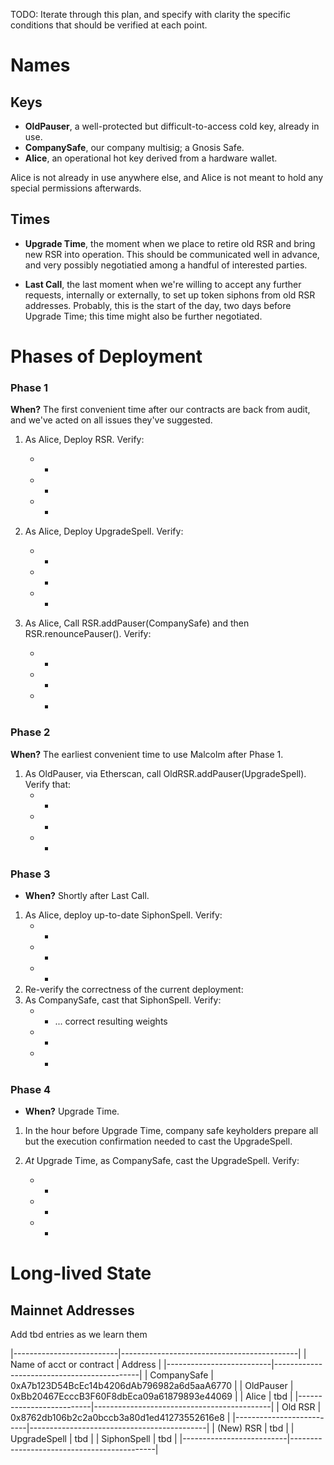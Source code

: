 


TODO: Iterate through this plan, and specify with clarity the specific conditions that should be verified at each point.

# Names 

## Keys

- **OldPauser**, a well-protected but difficult-to-access cold key, already in use.
- **CompanySafe**, our company multisig; a Gnosis Safe.
- **Alice**, an operational hot key derived from a hardware wallet.

Alice is not already in use anywhere else, and Alice is not meant to hold any special permissions afterwards.

## Times

- **Upgrade Time**, the moment when we place to retire old RSR and bring new RSR into operation. This should be communicated well in advance, and very possibly negotiatied among a handful of interested parties.

- **Last Call**, the last moment when we're willing to accept any further requests, internally or externally, to set up token siphons from old RSR addresses. Probably, this is the start of the day, two days before Upgrade Time; this time might also be further negotiated.

# Phases of Deployment
### Phase 1
**When?** The first convenient time after our contracts are back from audit, and we've acted on all issues they've suggested.

1. As Alice, Deploy RSR. Verify:
   * -
   * - 
   * -
    
2. As Alice, Deploy UpgradeSpell. Verify:
   * -
   * -
   * - 
3. As Alice, Call RSR.addPauser(CompanySafe) and then RSR.renouncePauser(). Verify:
   * -
   * -
   * -
    
### Phase 2
**When?**  The earliest convenient time to use Malcolm after Phase 1.

1. As OldPauser, via Etherscan, call OldRSR.addPauser(UpgradeSpell). Verify that:
   * -
   * - 
   * -
    
### Phase 3
- **When?** Shortly after Last Call.

1. As Alice, deploy up-to-date SiphonSpell. Verify:
   * - 
   * - 
   * - 
2. Re-verify the correctness of the current deployment:
3. As CompanySafe, cast that SiphonSpell. Verify:
   * - ... correct resulting weights
   * - 
   * - 

### Phase 4
- **When?** Upgrade Time.

1. In the hour before Upgrade Time, company safe keyholders prepare all but the execution confirmation needed to cast the UpgradeSpell.

2. _At_ Upgrade Time, as CompanySafe, cast the UpgradeSpell. Verify:
   * -
   * -
   * -

# Long-lived State

## Mainnet Addresses 

Add tbd entries as we learn them

|--------------------------|--------------------------------------------|
| Name of acct or contract | Address                                    |
|--------------------------|--------------------------------------------|
| CompanySafe              | 0xA7b123D54BcEc14b4206dAb796982a6d5aaA6770 |
| OldPauser                | 0xBb20467EcccB3F60F8dbEca09a61879893e44069 |
| Alice                    | tbd                                        |
|--------------------------|--------------------------------------------|
| Old RSR                  | 0x8762db106b2c2a0bccb3a80d1ed41273552616e8 |
|--------------------------|--------------------------------------------|
| (New) RSR                | tbd                                        |
| UpgradeSpell             | tbd                                        |
| SiphonSpell              | tbd                                        |
|--------------------------|--------------------------------------------|


    
